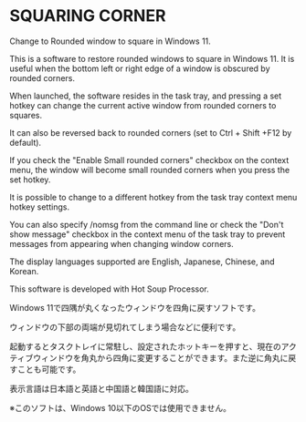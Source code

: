 # SQUARING CORNER
Change to Rounded window to square in Windows 11.
  
This is a software to restore rounded windows to square in Windows 11.  It is useful when the bottom left or right edge of a window is obscured by rounded corners.
  
When launched, the software resides in the task tray, and pressing a set hotkey can change the current active window from rounded corners to squares.
  
It can also be reversed back to rounded corners (set to Ctrl + Shift +F12 by default).
  
If you check the "Enable Small rounded corners" checkbox on the context menu, the window will become small rounded corners when you press the set hotkey.
  
It is possible to change to a different hotkey from the task tray context menu hotkey settings.
  
You can also specify /nomsg from the command line or check the "Don't show message" checkbox in the context menu of the task tray to prevent messages from appearing when changing window corners.

The display languages supported are English, Japanese, Chinese, and Korean.

This software is developed with Hot Soup Processor.

Windows 11で四隅が丸くなったウィンドウを四角に戻すソフトです。

ウィンドウの下部の両端が見切れてしまう場合などに便利です。


起動するとタスクトレイに常駐し、設定されたホットキーを押すと、現在のアクティブウィンドウを角丸から四角に変更することができます。また逆に角丸に戻すことも可能です。


表示言語は日本語と英語と中国語と韓国語に対応。


※このソフトは、Windows 10以下のOSでは使用できません。
